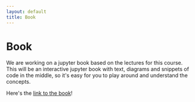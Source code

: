```yaml
---
layout: default
title: Book
---
```


# Book

We are working on a jupyter book based on the lectures for this course. This will be an interactive jupyter book with text, diagrams and snippets of code in the middle, so it's easy for you to play around and understand the concepts.

Here's the [link to the book](https://www.roboticsbook.org/)! 
